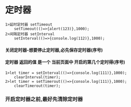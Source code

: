 # 定时器
	1>延时定时器 setTimeout
		setTimeout(()=>{alert(123)},1000);
	2>间隔定时器 setInterval
		setInterval(()=>{console.log(112)},1000);

#### 关闭定时器-想要停止定时器,必先保存定时器(序号)
#### 定时器 返回的值 是一个 当前页面中 开启的第几个定时得(序号)
	1>let timer = setInterval(()=>{console.log(111)},1000);
		clearInterval(timer);
	2>let timer = setTimerout(()=>{console.log(111)},1000);
		clearTimerout(timer);

### 开启定时器之前,最好先清除定时器